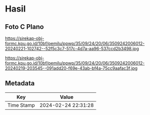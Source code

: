 # Hasil

## Foto C Plano

https://sirekap-obj-formc.kpu.go.id/10bf/pemilu/ppwp/35/09/24/20/06/3509242006012-20240221-102742--52f5c3c7-517c-4d7a-aa96-537ccd2b3498.jpg

https://sirekap-obj-formc.kpu.go.id/10bf/pemilu/ppwp/35/09/24/20/06/3509242006012-20240219-203545--091add20-f69e-43ab-bf4a-75cc9aafac3f.jpg


## Metadata

| Key        | Value               |
| ---------- | ------------------- |
| Time Stamp | 2024-02-24 22:31:28 |



